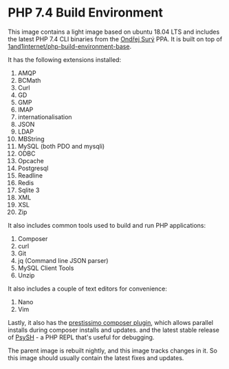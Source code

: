 # PHP 7.4 Build Environment

This image contains a light image based on ubuntu 18.04 LTS and includes the latest PHP 7.4 CLI binaries from the [Ondřej Surý](https://launchpad.net/~ondrej/+archive/ubuntu/php) PPA. It is built on top of [1and1internet/php-build-environment-base](https://cloud.docker.com/u/1and1internet/repository/docker/1and1internet/php-build-environment-base).

It has the following extensions installed:

1. AMQP
1. BCMath
1. Curl
1. GD
1. GMP
1. IMAP
1. internationalisation
1. JSON
1. LDAP
1. MBString
1. MySQL (both PDO and mysqli)
1. ODBC
1. Opcache
1. Postgresql
1. Readline
1. Redis
1. Sqlite 3
1. XML
1. XSL
1. Zip

It also includes common tools used to build and run PHP applications:

1. Composer
1. curl
1. Git
1. jq (Command line JSON parser)
1. MySQL Client Tools
1. Unzip

It also includes a couple of text editors for convenience:

1. Nano
1. Vim

Lastly, it also has the [prestissimo composer plugin](https://github.com/hirak/prestissimo), which allows parallel installs during composer installs and updates. and the latest stable release of [PsySH](https://psysh.org/) - a PHP REPL that's useful for debugging.

The parent image is rebuilt nightly, and this image tracks changes in it. So this image should usually contain the latest fixes and updates.

